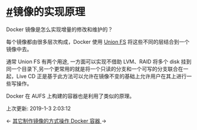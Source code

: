 # [#](https://funtl.com/zh/docs-docker/Docker-镜像的实现原理.html#镜像的实现原理)镜像的实现原理

Docker 镜像是怎么实现增量的修改和维护的？

每个镜像都由很多层次构成，Docker 使用 [Union FS](http://en.wikipedia.org/wiki/UnionFS) 将这些不同的层结合到一个镜像中去。

通常 Union FS 有两个用途, 一方面可以实现不借助 LVM、RAID 将多个 disk 挂到同一个目录下,另一个更常用的就是将一个只读的分支和一个可写的分支联合在一起，Live CD 正是基于此方法可以允许在镜像不变的基础上允许用户在其上进行一些写操作。

Docker 在 AUFS 上构建的容器也是利用了类似的原理。

上次更新: 2019-1-3 2:03:12

← [其它制作镜像的方式](https://funtl.com/zh/docs-docker/Docker-其它制作镜像的方式.html)[操作 Docker 容器 ](https://funtl.com/zh/docs-docker/Docker-操作-Docker-容器.html)→